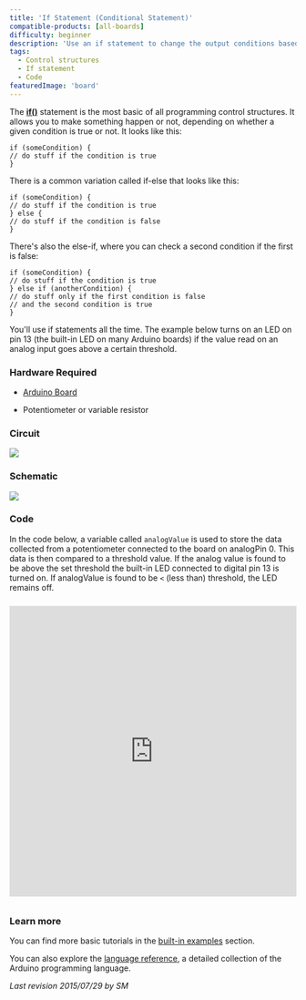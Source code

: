 ```yaml
---
title: 'If Statement (Conditional Statement)'
compatible-products: [all-boards]
difficulty: beginner
description: 'Use an if statement to change the output conditions based on changing the input conditions.'
tags: 
  - Control structures
  - If statement
  - Code
featuredImage: 'board'
---
```


The [**if()**](https://www.arduino.cc/reference/en/language/structure/control-structure/if/) statement is the most basic of all programming control structures.  It allows you to make something happen or not, depending on whether a given condition is true or not.  It looks like this:

```arduino
if (someCondition) {
// do stuff if the condition is true
}
```

There is a common variation called if-else that looks like this:

```arduino
if (someCondition) {
// do stuff if the condition is true
} else {
// do stuff if the condition is false
}
```

There's also the else-if, where you can check a second condition if the first is false:

```arduino
if (someCondition) {
// do stuff if the condition is true
} else if (anotherCondition) {
// do stuff only if the first condition is false
// and the second condition is true
}
```

You'll use if statements all the time.  The example below turns on an LED on pin 13 (the built-in LED on many Arduino boards) if the value read on an analog input goes above a certain threshold.

### Hardware Required

- [Arduino Board](https://store.arduino.cc/collections/boards-modules)

- Potentiometer or variable resistor

### Circuit


![](assets/circuit.png)


### Schematic


![](assets/schematic.png)

### Code

In the code below, a variable called `analogValue` is used to store the data collected from a potentiometer connected to the board on analogPin 0. This data is then compared to a threshold value. If the analog value is found to be above the set threshold the built-in LED connected to digital pin 13 is turned on. If analogValue is found to be `<` (less than) threshold, the LED remains off.

<iframe src='https://create.arduino.cc/example/builtin/05.Control%5CIfStatementConditional/IfStatementConditional/preview?embed&snippet' style='height:510px;width:100%;margin:10px 0' frameborder='0'></iframe>

### Learn more

You can find more basic tutorials in the [built-in examples](/built-in-examples) section.

You can also explore the [language reference](https://www.arduino.cc/reference/en/), a detailed collection of the Arduino programming language.

*Last revision 2015/07/29 by SM*